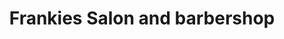 ---
title: "Frankies Salon and barbershop"
url: /cainta/frankies-salon-and-barbershop/
shop: Friseur
---